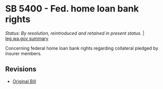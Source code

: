 # SB 5400 - Fed. home loan bank rights
*Status: By resolution, reintroduced and retained in present status.* | [leg.wa.gov summary](https://app.leg.wa.gov/billsummary?BillNumber=5400&Year=2021)

Concerning federal home loan bank rights regarding collateral pledged by insurer members.

## Revisions
* [Original Bill](1/)